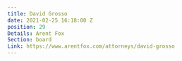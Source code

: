 ```yaml
---
title: David Grosso
date: 2021-02-25 16:18:00 Z
position: 29
Details: Arent Fox
Section: board
Link: https://www.arentfox.com/attorneys/david-grosso
---
```


